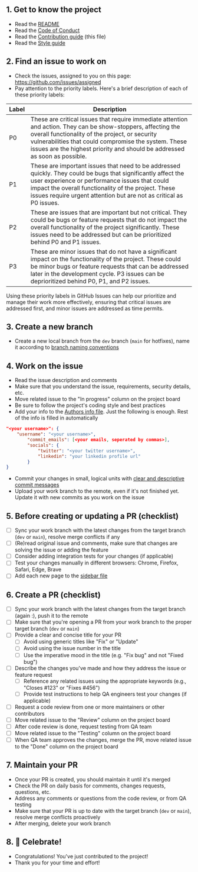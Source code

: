 ## 1. Get to know the project

- Read the [README](/README.md)
- Read the [Code of Conduct](CODE_OF_CONDUCT.md)
- Read the [Contribution guide](CONTRIBUTION_GUIDE.md) (this file)
- Read the [Style guide](STYLE_GUIDE.md)

## 2. Find an issue to work on

- Check the issues, assigned to you on this page: https://github.com/issues/assigned
- Pay attention to the priority labels. Here's a brief description of each of these priority labels:

| Label | Description                                                                                                                                                                                                                                                                                            |
| ----- | ------------------------------------------------------------------------------------------------------------------------------------------------------------------------------------------------------------------------------------------------------------------------------------------------------ |
| P0    | These are critical issues that require immediate attention and action. They can be show-stoppers, affecting the overall functionality of the project, or security vulnerabilities that could compromise the system. These issues are the highest priority and should be addressed as soon as possible. |
| P1    | These are important issues that need to be addressed quickly. They could be bugs that significantly affect the user experience or performance issues that could impact the overall functionality of the project. These issues require urgent attention but are not as critical as P0 issues.           |
| P2    | These are issues that are important but not critical. They could be bugs or feature requests that do not impact the overall functionality of the project significantly. These issues need to be addressed but can be prioritized behind P0 and P1 issues.                                              |
| P3    | These are minor issues that do not have a significant impact on the functionality of the project. These could be minor bugs or feature requests that can be addressed later in the development cycle. P3 issues can be deprioritized behind P0, P1, and P2 issues.                                     |

Using these priority labels in GitHub Issues can help our prioritize and manage their work more effectively, ensuring that critical issues are addressed first, and minor issues are addressed as time permits.

## 3. Create a new branch

- Create a new local branch from the `dev` branch (`main` for hotfixes), name it according to [branch naming conventions](GITFLOW_BRANCHING.md#branch-naming-conventions)

## 4. Work on the issue

- Read the issue description and comments
- Make sure that you understand the issue, requirements, security details, etc.
- Move related issue to the "In progress" column on the project board
- Be sure to follow the project's coding style and best practices
- Add your info to the [Authors info file](authors.json). Just the following is enough. Rest of the info is filled in automatically

```json
"<your username>": {
    "username": "<your username>",
        "commit_emails": [<your emails, seperated by commas>],
        "socials": {
            "twitter": "<your twitter username>",
            "linkedin": "your linkedin profile url"
        }
}
```

- Commit your changes in small, logical units with [clear and descriptive commit messages](https://cbea.ms/git-commit/)
- Upload your work branch to the remote, even if it's not finished yet. Update it with new commits as you work on the issue

## 5. Before creating or updating a PR (checklist)

- [ ] Sync your work branch with the latest changes from the target branch (`dev` or `main`), resolve merge conflicts if any
- [ ] (Re)read original issue and comments, make sure that changes are solving the issue or adding the feature
- [ ] Consider adding integration tests for your changes (if applicable)
- [ ] Test your changes manually in different browsers: Chrome, Firefox, Safari, Edge, Brave
- [ ] Add each new page to the [sidebar file](https://github.com/KomodoPlatform/komodo-docs-mdx/blob/main/src/data/sidebar.json)

## 6. Create a PR (checklist)

- [ ] Sync your work branch with the latest changes from the target branch (again :), push it to the remote
- [ ] Make sure that you're opening a PR from your work branch to the proper target branch (`dev` or `main`)
- [ ] Provide a clear and concise title for your PR
  - [ ] Avoid using generic titles like "Fix" or "Update"
  - [ ] Avoid using the issue number in the title
  - [ ] Use the imperative mood in the title (e.g. "Fix bug" and not "Fixed bug")
- [ ] Describe the changes you've made and how they address the issue or feature request
  - [ ] Reference any related issues using the appropriate keywords (e.g., "Closes #123" or "Fixes #456")
  - [ ] Provide test instructions to help QA engineers test your changes (if applicable)
- [ ] Request a code review from one or more maintainers or other contributors
- [ ] Move related issue to the "Review" column on the project board
- [ ] After code review is done, request testing from QA team
- [ ] Move related issue to the "Testing" column on the project board
- [ ] When QA team approves the changes, merge the PR, move related issue to the "Done" column on the project board

## 7. Maintain your PR

- Once your PR is created, you should maintain it until it's merged
- Check the PR on daily basis for comments, changes requests, questions, etc.
- Address any comments or questions from the code review, or from QA testing
- Make sure that your PR is up to date with the target branch (`dev` or `main`), resolve merge conflicts proactively
- After merging, delete your work branch

## 8. 🎉 Celebrate!

- Congratulations! You've just contributed to the project!
- Thank you for your time and effort!
